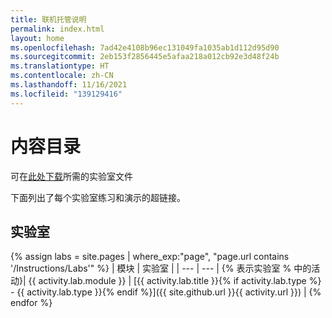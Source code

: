 ```yaml
---
title: 联机托管说明
permalink: index.html
layout: home
ms.openlocfilehash: 7ad42e4108b96ec131049fa1035ab1d112d95d90
ms.sourcegitcommit: 2eb153f2856445e5afaa218a012cb92e3d48f24b
ms.translationtype: HT
ms.contentlocale: zh-CN
ms.lasthandoff: 11/16/2021
ms.locfileid: "139129416"
---
```

# <a name="content-directory"></a>内容目录

可在[此处下载](https://github.com/MicrosoftLearning/AZ500-AzureSecurityTechnologies/archive/master.zip)所需的实验室文件

下面列出了每个实验室练习和演示的超链接。

## <a name="labs"></a>实验室

{% assign labs = site.pages | where_exp:"page", "page.url contains '/Instructions/Labs'" %}
| 模块 | 实验室 |
| --- | --- | 
{% 表示实验室 % 中的活动}| {{ activity.lab.module }} | [{{ activity.lab.title }}{% if activity.lab.type %} - {{ activity.lab.type }}{% endif %}]({{ site.github.url }}{{ activity.url }}) |
{% endfor %}
